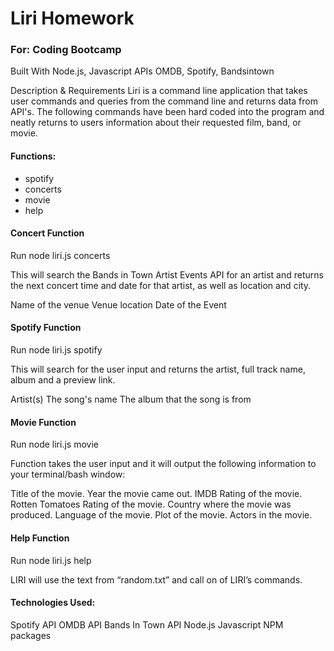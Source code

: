 # Liri Homework
### For: Coding Bootcamp

Built With Node.js, Javascript
APIs OMDB, Spotify, Bandsintown

Description & Requirements
Liri is a command line application that takes user commands and queries from the command line and returns data from API's. The following commands have been hard coded into the program and neatly returns to users information about their requested film, band, or movie.

#### Functions: 
- spotify 
- concerts 
- movie
- help


#### Concert Function

Run node liri.js concerts

This will search the Bands in Town Artist Events API for an artist and returns the next concert time and date for that artist, as well as location and city.

Name of the venue
Venue location
Date of the Event


#### Spotify Function

Run node liri.js spotify

This will search for the user input and returns the artist, full track name, album and a preview link.

Artist(s)
The song's name
The album that the song is from

#### Movie Function

Run node liri.js movie

Function takes the user input and it will output the following information to your terminal/bash window:

Title of the movie.
Year the movie came out.
IMDB Rating of the movie.
Rotten Tomatoes Rating of the movie.
Country where the movie was produced.
Language of the movie.
Plot of the movie.
Actors in the movie.

#### Help Function

Run node liri.js help

LIRI will use the text from “random.txt” and call on of LIRI’s commands.



#### Technologies Used:
Spotify API
OMDB API
Bands In Town API
Node.js
Javascript
NPM packages
